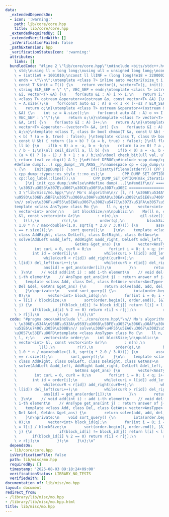 ```yaml
---
data:
  _extendedDependsOn:
  - icon: ':warning:'
    path: lib/core/core.hpp
    title: lib/core/core.hpp
  _extendedRequiredBy: []
  _extendedVerifiedWith: []
  _isVerificationFailed: false
  _pathExtension: hpp
  _verificationStatusIcon: ':warning:'
  attributes:
    links: []
  bundledCode: "#line 2 \"lib/core/core.hpp\"\n#include <bits/stdc++.h>\nusing namespace\
    \ std;\nusing ll = long long;\nusing ull = unsigned long long;\nconst int INF\
    \ = (int)1e9 + 1001010;\nconst ll llINF = (long long)4e18 + 22000020;\nconst string\
    \ endn = \"\\n\";\ntemplate <class T> inline auto vector2(size_t i, size_t j,\
    \ const T &init = T()) {\n    return vector(i, vector<T>(j, init));\n}\nconst\
    \ string ELM_SEP = \" \", VEC_SEP = endn;\ntemplate <class T> istream &operator>>(istream\
    \ &i, vector<T> &A) {\n    for(auto &I : A) i >> I;\n    return i;\n}\ntemplate\
    \ <class T> ostream &operator<<(ostream &o, const vector<T> &A) {\n    int sz\
    \ = A.size();\n    for(const auto &I : A) o << I << (--sz ? ELM_SEP : \"\");\n\
    \    return o;\n}\ntemplate <class T> ostream &operator<<(ostream &o, const vector<vector<T>>\
    \ &A) {\n    int sz = A.size();\n    for(const auto &I : A) o << I << (--sz ?\
    \ VEC_SEP : \"\");\n    return o;\n}\ntemplate <class T> vector<T> &operator++(vector<T>\
    \ &A, int) {\n    for(auto &I : A) I++;\n    return A;\n}\ntemplate <class T>\
    \ vector<T> &operator--(vector<T> &A, int) {\n    for(auto &I : A) I--;\n    return\
    \ A;\n}\ntemplate <class T, class U> bool chmax(T &a, const U &b) { return ((a\
    \ < b) ? (a = b, true) : false); }\ntemplate <class T, class U> bool chmin(T &a,\
    \ const U &b) { return ((a > b) ? (a = b, true) : false); }\nll floor_div(ll a,\
    \ ll b) {\n    if(b < 0) a = -a, b = -b;\n    return (a >= 0) ? a / b : (a + 1)\
    \ / b - 1;\n}\nll ceil_div(ll a, ll b) {\n    if(b < 0) a = -a, b = -b;\n    return\
    \ (a > 0) ? (a - 1) / b + 1 : a / b;\n}\nbool check_bit(ull val, ull digit) {\
    \ return (val >> digit) & 1; }\n#ifdef DEBUG\n#include <cpp-dump/cpp-dump.hpp>\n\
    #define dump(...) cpp_dump(__VA_ARGS__)\nnamespace cp = cpp_dump;\nstruct InitCppDump\
    \ {\n    InitCppDump() {\n        if(!isatty(fileno(stderr))) CPP_DUMP_SET_OPTION(es_style,\
    \ cpp_dump::types::es_style_t::no_es);\n        CPP_DUMP_SET_OPTION(log_label_func,\
    \ cp::log_label::line());\n        CPP_DUMP_SET_OPTION(max_iteration_count, 30);\n\
    \    }\n} init_cpp_dump;\n#else\n#define dump(...)\n#endif\n// ====================\
    \ \u3053\u3053\u307E\u3067\u30C6\u30F3\u30D7\u30EC ====================\n#line\
    \ 3 \"lib/misc/mo.hpp\"\n// Mo's algorithm\n// [l, r) \u306E\u534A\u958B\u533A\
    \u9593\u306B\u5BFE\u3057\u3066\u30AF\u30A8\u30EA\u3092\u51E6\u7406\u3059\u308B\
    \n// solve\u306F\u4F55\u5EA6\u3067\u3082\u547C\u3073\u51FA\u3057\u53EF\u80FD\n\
    template <class AnsType> class Mo {\n    ll n, q;\n    vector<int> l, r;\n   \
    \ vector<int> order;\n    int blockSize;\n\npublic:\n    Mo(ll n, const vector<int>\
    \ &l, const vector<int> &r)\n        : n(n),\n          q(l.size()),\n       \
    \   l(l),\n          r(r),\n          order(q),\n          blockSize(max<int>(1,\
    \ 1.0 * n / max<double>(1.0, sqrt(q * 2.0 / 3.0)))) {\n        assert(l.size()\
    \ == r.size());\n        sort_query();\n    }\n\n    template <class AddLeft,\
    \ class AddRight, class DelLeft, class DelRight, class GetAns>\n    vector<AnsType>\
    \ solve(AddLeft &add_left, AddRight &add_right, DelLeft &del_left, DelRight &del_right,\n\
    \                          GetAns &get_ans) {\n        vector<AnsType> ans(q);\n\
    \        int curL = 0, curR = 0;\n        for(int i = 0; i < q; i++) {\n     \
    \       int id = order[i];\n            while(curL > l[id]) add_left(--curL);\n\
    \            while(curR < r[id]) add_right(curR++);\n            while(curL <\
    \ l[id]) del_left(curL++);\n            while(curR > r[id]) del_right(--curR);\n\
    \            ans[id] = get_ans(order[i]);\n        }\n        return ans;\n  \
    \  }\n\n    // void add(int i) : add i-th element\n    // void del(int i) : delete\
    \ i-th element\n    // AnsType get_ans(int j) : return answer of j-th query\n\
    \    template <class Add, class Del, class GetAns> vector<AnsType> solve(Add &add,\
    \ Del &del, GetAns &get_ans) {\n        return solve(add, add, del, del, get_ans);\n\
    \    }\n\nprivate:\n    void sort_query() {\n        iota(order.begin(), order.end(),\
    \ 0);\n        vector<int> block_id(q);\n        for(int i = 0; i < q; i++) block_id[i]\
    \ = l[i] / blockSize;\n        sort(order.begin(), order.end(), [&](int i, int\
    \ j) {\n            if(block_id[i] != block_id[j]) return l[i] < l[j];\n     \
    \       if(block_id[i] % 2 == 0) return r[i] < r[j];\n            return r[i]\
    \ > r[j];\n        });\n    }\n};\n"
  code: "#pragma once\n#include \"../core/core.hpp\"\n// Mo's algorithm\n// [l, r)\
    \ \u306E\u534A\u958B\u533A\u9593\u306B\u5BFE\u3057\u3066\u30AF\u30A8\u30EA\u3092\
    \u51E6\u7406\u3059\u308B\n// solve\u306F\u4F55\u5EA6\u3067\u3082\u547C\u3073\u51FA\
    \u3057\u53EF\u80FD\ntemplate <class AnsType> class Mo {\n    ll n, q;\n    vector<int>\
    \ l, r;\n    vector<int> order;\n    int blockSize;\n\npublic:\n    Mo(ll n, const\
    \ vector<int> &l, const vector<int> &r)\n        : n(n),\n          q(l.size()),\n\
    \          l(l),\n          r(r),\n          order(q),\n          blockSize(max<int>(1,\
    \ 1.0 * n / max<double>(1.0, sqrt(q * 2.0 / 3.0)))) {\n        assert(l.size()\
    \ == r.size());\n        sort_query();\n    }\n\n    template <class AddLeft,\
    \ class AddRight, class DelLeft, class DelRight, class GetAns>\n    vector<AnsType>\
    \ solve(AddLeft &add_left, AddRight &add_right, DelLeft &del_left, DelRight &del_right,\n\
    \                          GetAns &get_ans) {\n        vector<AnsType> ans(q);\n\
    \        int curL = 0, curR = 0;\n        for(int i = 0; i < q; i++) {\n     \
    \       int id = order[i];\n            while(curL > l[id]) add_left(--curL);\n\
    \            while(curR < r[id]) add_right(curR++);\n            while(curL <\
    \ l[id]) del_left(curL++);\n            while(curR > r[id]) del_right(--curR);\n\
    \            ans[id] = get_ans(order[i]);\n        }\n        return ans;\n  \
    \  }\n\n    // void add(int i) : add i-th element\n    // void del(int i) : delete\
    \ i-th element\n    // AnsType get_ans(int j) : return answer of j-th query\n\
    \    template <class Add, class Del, class GetAns> vector<AnsType> solve(Add &add,\
    \ Del &del, GetAns &get_ans) {\n        return solve(add, add, del, del, get_ans);\n\
    \    }\n\nprivate:\n    void sort_query() {\n        iota(order.begin(), order.end(),\
    \ 0);\n        vector<int> block_id(q);\n        for(int i = 0; i < q; i++) block_id[i]\
    \ = l[i] / blockSize;\n        sort(order.begin(), order.end(), [&](int i, int\
    \ j) {\n            if(block_id[i] != block_id[j]) return l[i] < l[j];\n     \
    \       if(block_id[i] % 2 == 0) return r[i] < r[j];\n            return r[i]\
    \ > r[j];\n        });\n    }\n};\n"
  dependsOn:
  - lib/core/core.hpp
  isVerificationFile: false
  path: lib/misc/mo.hpp
  requiredBy: []
  timestamp: '2025-08-03 09:18:24+09:00'
  verificationStatus: LIBRARY_NO_TESTS
  verifiedWith: []
documentation_of: lib/misc/mo.hpp
layout: document
redirect_from:
- /library/lib/misc/mo.hpp
- /library/lib/misc/mo.hpp.html
title: lib/misc/mo.hpp
---
```

